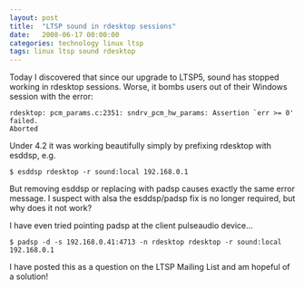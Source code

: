 ```yaml
---
layout: post
title:  "LTSP sound in rdesktop sessions"
date:   2008-06-17 00:00:00
categories: technology linux ltsp
tags: linux ltsp sound rdesktop
---
```


Today I discovered that since our upgrade to LTSP5, sound has stopped working in rdesktop sessions.  Worse, it bombs users out of their Windows session with the error:

    rdesktop: pcm_params.c:2351: sndrv_pcm_hw_params: Assertion `err >= 0' failed.
    Aborted

<!--more-->

Under 4.2 it was working beautifully simply by prefixing rdesktop with esddsp, 
e.g.

    $ esddsp rdesktop -r sound:local 192.168.0.1

But removing esddsp or replacing with padsp causes exactly the same error 
message.  I suspect with alsa the esddsp/padsp fix is no longer required, but 
why does it not work?

I have even tried pointing padsp at the client pulseaudio device...

    $ padsp -d -s 192.168.0.41:4713 -n rdesktop rdesktop -r sound:local 192.168.0.1

I have posted this as a question on the LTSP Mailing List and am hopeful of a solution!

